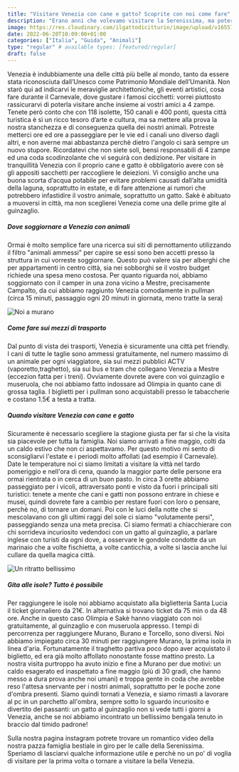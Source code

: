 ```yaml
---
title: "Visitare Venezia con cane e gatto? Scoprite con noi come fare"
description: "Erano anni che volevamo visitare la Serenissima, ma poterlo fare con Olimpia e Sakè è stato veramente emozionante. Un tour decisamente diverso dai soliti, ma che ci ha portati ad incontrare un sacco di sorrisi incuriositi."
image: https://res.cloudinary.com/ilgattodicitturin/image/upload/v1655741328/Articoli/venezia_1_2_qhbppl.jpg
date: 2022-06-20T10:09:00+01:00
categories: ["Italia", "Guida", "Animali"]
type: "regular" # available types: [featured/regular]
draft: false
---
```


Venezia è indubbiamente una delle città più belle al mondo, tanto da essere stata riconosciuta dall’Unesco come Patrimonio Mondiale dell’Umanità. Non starò qui ad indicarvi le meraviglie architettoniche, gli eventi artistici, cosa fare durante il Carnevale, dove gustare i famosi cicchetti: vorrei piuttosto rassicurarvi di poterla visitare anche insieme ai vostri amici a 4 zampe. 
Tenete però conto che con 118 isolette, 150 canali e 400 ponti, questa città turistica è sì un ricco tesoro d’arte e cultura, ma sa mettere alla prova la nostra stanchezza e di conseguenza quella dei nostri animali.
Potreste metterci ore ed ore a passeggiare per le vie ed i canali uno diverso dagli altri, e non averne mai abbastanza perchè dietro l'angolo ci sarà sempre un nuovo stupore. Ricordatevi che non siete soli, bensì responsabili di 4 zampe ed una coda scodinzolante che vi seguirà con dedizione. 
Per visitare in tranquillità Venezia con il proprio cane e gatto è obbligatorio avere con sè gli appositi sacchetti per raccogliere le deiezioni. Vi consiglio anche una buona scorta d’acqua potabile per evitare problemi causati dall’alta umidità della laguna, soprattutto in estate, e di fare attenzione ai rumori che potrebbero infastidire il vostro animale, soprattutto un gatto. Sakè è abituato a muoversi in città, ma non sceglierei Venezia come una delle prime gite al guinzaglio. 

##### Dove soggiornare a Venezia con animali

Ormai è molto semplice fare una ricerca sui siti di pernottamento utilizzando il filtro "animali ammessi" per capire se essi sono ben accetti presso la struttura in cui vorreste soggiornare. Questo può valere sia per alberghi che per appartamenti in centro città, sia nei sobborghi se il vostro budget richiede una spesa meno costosa. 
Per quanto riguarda noi, abbiamo soggiornato con il camper in una zona vicino a Mestre, precisamente Campalto, da cui abbiamo raggiunto Venezia comodamente in pullman (circa 15 minuti, passaggio ogni 20 minuti in giornata, meno tratte la sera)

![Noi a murano](https://res.cloudinary.com/ilgattodicitturin/image/upload/v1655741328/Articoli/venezia_1_3_kgg5vs.jpg "murano")

##### Come fare sui mezzi di trasporto

Dal punto di vista dei trasporti, Venezia è sicuramente una città pet friendly. I cani di tutte le taglie sono ammessi gratuitamente, nel numero massimo di un animale per ogni viaggiatore, sia sui mezzi pubblici ACTV (vaporetto,traghetto), sia sui bus e tram che collegano Venezia a Mestre (eccezion fatta per i treni). Ovviamente dovrete avere con voi guinzaglio e museruola, che noi abbiamo fatto indossare ad Olimpia in quanto cane di grossa taglia.
I biglietti per i pullman sono acquistabili presso le tabaccherie e costano 1.5€ a testa a tratta.

##### Quando visitare Venezia con cane e gatto 

Sicuramente è necessario scegliere la stagione giusta per far sì che la visita sia piacevole per tutta la famiglia. Noi siamo arrivati a fine maggio, colti da un caldo estivo che non ci aspettavamo. Per questo motivo mi sento di sconsigliarvi l'estate e i periodi molto affollati (ad esempio il Carnevale). Date le temperature noi ci siamo limitati a visitare la vittà nel tardo pomeriggio e nell'ora di cena, quando la maggior parte delle persone era ormai rientrata o in cerca di un buon pasto. 
In circa 3 orette abbiamo passeggiato per i vicoli, attraversato ponti e visto da fuori i principali siti turistici: tenete a mente che cani e gatti non possono entrare in chiese e musei, quindi dovrete fare a cambio per restare fuori con loro o pensare, perchè no, di tornare un domani.
Poi con le luci della notte che si mescolavano con gli ultimi raggi del sole ci siamo "volutamente persi", passeggiando senza una meta precisa. Ci siamo fermati a chiacchierare con chi sorrideva incuriosito vedendoci con un gatto al guinzaglio, a parlare inglese con turisti da ogni dove, a osservare le gondole condotte da un marinaio che a volte fischietta, a volte canticchia, a volte si lascia anche lui cullare da quella magica città.

![Un ritratto bellissimo](https://res.cloudinary.com/ilgattodicitturin/image/upload/v1655741327/Articoli/venezia_1_1_bkvemq.jpg "Un ritratto di sakè")

##### Gita alle isole? Tutto è possibile

Per raggiungere le isole noi abbiamo acquistato alla biglietteria Santa Lucia il ticket giornaliero da 21€. In alternativa si trovano ticket da 75 min o da 48 ore. Anche in questo caso Olimpia e Sakè hanno viaggiato con noi gratuitamente, al guinzaglio e con museruola appresso.
I tempi di percorrenza per raggiungere Murano, Burano e Torcello, sono diversi. Noi abbiamo impiegato circa 30 minuti per raggiungere Murano, la prima isola in linea d'aria. Fortunatamente il traghetto partiva poco dopo aver acquistato il biglietto, ed era già molto affollato nonostante fosse mattino presto. 
La nostra visita purtroppo ha avuto inizio e fine a Murano per due motivi: un caldo esagerato ed inaspettato a fine maggio (più di 30 gradi, che hanno messo a dura prova anche noi umani) e troppa gente in coda che avrebbe reso l'attesa snervante per i nostri animali, soprattutto per le poche zone d'ombra presenti. 
Siamo quindi tornati a Venezia, e siamo rimasti a lavorare al pc in un parchetto all'ombra, sempre sotto lo sguardo incuriosito e divertito dei passanti: un gatto al guinzaglio non si vede tutti i giorni a Venezia, anche se noi abbiamo incontrato un bellissimo bengala tenuto in braccio dal timido padrone! 

Sulla nostra pagina instagram potrete trovare un romantico video della nostra pazza famiglia bestiale in giro per le calle della Serenissima. 
Speriamo di lasciarvi qualche informazione utile e perchè no un po' di voglia di visitare per la prima volta o tornare a visitare la bella Venezia. 


